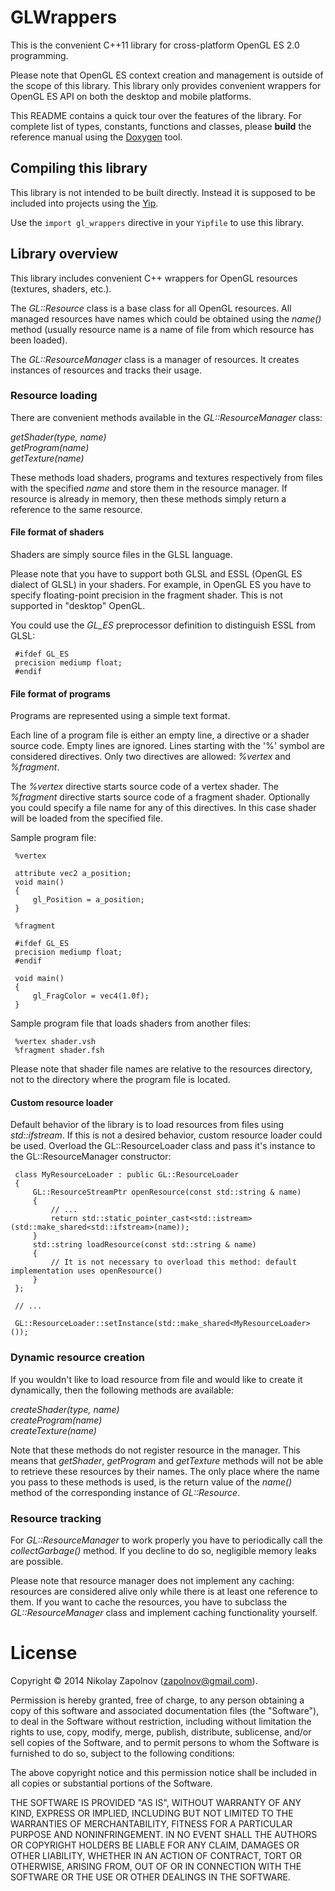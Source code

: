 
GLWrappers
==========

This is the convenient C++11 library for cross-platform OpenGL ES 2.0 programming.

Please note that OpenGL ES context creation and management is outside of the scope
of this library. This library only provides convenient wrappers for OpenGL ES API on
both the desktop and mobile platforms.

This README contains a quick tour over the features of the library. For complete
list of types, constants, functions and classes, please **build** the reference
manual using the [Doxygen](http://www.stack.nl/~dimitri/doxygen/) tool.


Compiling this library
----------------------

This library is not intended to be built directly. Instead it is supposed
to be included into projects using the [Yip](https://github.com/zapolnov/yip.git).

Use the `import gl_wrappers` directive in your `Yipfile` to use this library.


Library overview
----------------

This library includes convenient C++ wrappers for OpenGL resources (textures,
shaders, etc.).

The *GL::Resource* class is a base class for all OpenGL resources. All managed
resources have names which could be obtained using the *name()* method
(usually resource name is a name of file from which resource has been loaded).

The *GL::ResourceManager* class is a manager of resources. It creates instances
of resources and tracks their usage.

### Resource loading

There are convenient methods available in the *GL::ResourceManager* class:

*getShader(type, name)*  
*getProgram(name)*  
*getTexture(name)*  

These methods load shaders, programs and textures respectively from files
with the specified *name* and store them in the resource manager. If resource
is already in memory, then these methods simply return a reference to the
same resource.

#### File format of shaders

Shaders are simply source files in the GLSL language.

Please note that you have to support both GLSL and ESSL (OpenGL ES dialect of
GLSL) in your shaders. For example, in OpenGL ES you have to specify floating-point
precision in the fragment shader. This is not supported in "desktop" OpenGL.

You could use the *GL_ES* preprocessor definition to distinguish ESSL from GLSL:

     #ifdef GL_ES
     precision mediump float;
     #endif

#### File format of programs

Programs are represented using a simple text format.

Each line of a program file is either an empty line, a directive or a shader source
code. Empty lines are ignored. Lines starting with the '%' symbol are considered
directives. Only two directives are allowed: *%vertex* and *%fragment*.

The *%vertex* directive starts source code of a vertex shader. The *%fragment*
directive starts source code of a fragment shader. Optionally you could specify a
file name for any of this directives. In this case shader will be loaded from
the specified file.

Sample program file:

     %vertex

     attribute vec2 a_position;
     void main()
     {
         gl_Position = a_position;
     }

     %fragment

     #ifdef GL_ES
     precision mediump float;
     #endif

     void main()
     {
         gl_FragColor = vec4(1.0f);
     }

Sample program file that loads shaders from another files:

     %vertex shader.vsh
     %fragment shader.fsh

Please note that shader file names are relative to the resources directory, not
to the directory where the program file is located.

#### Custom resource loader

Default behavior of the library is to load resources from files using *std::ifstream*.
If this is not a desired behavior, custom resource loader could be used. Overload the
GL::ResourceLoader class and pass it's instance to the GL::ResourceManager constructor:

     class MyResourceLoader : public GL::ResourceLoader
     {
         GL::ResourceStreamPtr openResource(const std::string & name)
         {
             // ...
             return std::static_pointer_cast<std::istream>(std::make_shared<std::ifstream>(name));
         }
         std::string loadResource(const std::string & name)
         {
             // It is not necessary to overload this method: default implementation uses openResource()
         }
     };
     
     // ...
     
     GL::ResourceLoader::setInstance(std::make_shared<MyResourceLoader>());

### Dynamic resource creation

If you wouldn't like to load resource from file and would like to create it
dynamically, then the following methods are available:

*createShader(type, name)*  
*createProgram(name)*  
*createTexture(name)*  

Note that these methods do not register resource in the manager. This means
that *getShader*, *getProgram* and *getTexture* methods will not be able to
retrieve these resources by their names. The only place where the name you pass
to these methods is used, is the return value of the *name()* method of the
corresponding instance of *GL::Resource*.

### Resource tracking

For *GL::ResourceManager* to work properly you have to periodically call the
*collectGarbage()* method. If you decline to do so, negligible memory leaks
are possible.

Please note that resource manager does not implement any caching: resources are
considered alive only while there is at least one reference to them. If you want
to cache the resources, you have to subclass the *GL::ResourceManager* class and
implement caching functionality yourself.


License
=======

Copyright © 2014 Nikolay Zapolnov (zapolnov@gmail.com).

Permission is hereby granted, free of charge, to any person obtaining a copy
of this software and associated documentation files (the "Software"), to deal
in the Software without restriction, including without limitation the rights
to use, copy, modify, merge, publish, distribute, sublicense, and/or sell
copies of the Software, and to permit persons to whom the Software is
furnished to do so, subject to the following conditions:

The above copyright notice and this permission notice shall be included in
all copies or substantial portions of the Software.

THE SOFTWARE IS PROVIDED "AS IS", WITHOUT WARRANTY OF ANY KIND, EXPRESS OR
IMPLIED, INCLUDING BUT NOT LIMITED TO THE WARRANTIES OF MERCHANTABILITY,
FITNESS FOR A PARTICULAR PURPOSE AND NONINFRINGEMENT. IN NO EVENT SHALL THE
AUTHORS OR COPYRIGHT HOLDERS BE LIABLE FOR ANY CLAIM, DAMAGES OR OTHER
LIABILITY, WHETHER IN AN ACTION OF CONTRACT, TORT OR OTHERWISE, ARISING FROM,
OUT OF OR IN CONNECTION WITH THE SOFTWARE OR THE USE OR OTHER DEALINGS IN
THE SOFTWARE.
